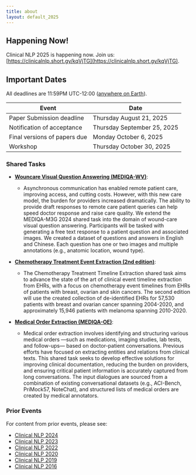 ```yaml
---
title: about
layout: default_2025
--- 
```


## Happening Now!

Clinical NLP 2025 is happening now. Join us: [https://clinicalnlp.short.gy/kqVjTG](https://clinicalnlp.short.gy/kqVjTG).

## Important Dates

All deadlines are 11:59PM UTC-12:00 ([anywhere on Earth](https://www.timeanddate.com/time/zones/aoe)).

| Event                                               | Date                        |
| --------------------------------------------------- | -------------------------   |
| Paper Submission deadline                           | Thursday August 21, 2025    |
| Notification of acceptance                          | Thursday September 25, 2025 |
| Final versions of papers due                        | Monday October 6, 2025      |
| Workshop                                            | Thursday October 30, 2025   |


### Shared Tasks

- [**Wouncare Visual Question Answering (MEDIQA-WV)**](https://sites.google.com/view/mediqa-2025/mediqa-wv): 
    - Asynchronous communication has enabled remote patient care, improving access, and cutting costs. However, with this new care model, the burden for providers increased dramatically. The ability to provide draft responses to remote care patient queries can help speed doctor response and raise care quality. We extend the MEDIQA-M3G 2024 shared task into the domain of wound-care visual question answering. Participants will be tasked with generating a free text response to a patient question and associated images. We created a dataset of questions and answers in English and Chinese. Each question has one or two images and multiple annotations (e.g., anatomic location, wound type). 
  
- [**Chemotherapy Treatment Event Extraction (2nd edition)**](https://sites.google.com/view/chemotimelines2025): 
    - The Chemotherapy Treatment Timeline Extraction shared task aims to advance the state of the art of clinical event timeline extraction from EHRs, with a focus on chemotherapy event timelines from EHRs of patients with breast, ovarian and skin cancers. The second edition will use the created collection of de-identified EHRs for 57,530 patients with breast and ovarian cancer spanning 2004-2020, and approximately 15,946 patients with melanoma spanning 2010-2020. 

- [**Medical Order Extraction (MEDIQA-OE)**](https://sites.google.com/view/mediqa-2025/mediqa-oe):
    - Medical order extraction involves identifying and structuring various medical orders —such as medications, imaging studies, lab tests, and follow-ups— based on doctor-patient conversations. Previous efforts have focused on extracting entities and relations from clinical texts. This shared task seeks to develop effective solutions for improving clinical documentation, reducing the burden on providers, and ensuring critical patient information is accurately captured from long conversations. The input dialogues are sourced from a combination of existing conversational datasets (e.g., ACI-Bench, PriMock57, NoteChat), and structured lists of medical orders are created by medical annotators. 


### Prior Events

For content from prior events, please see:

- [Clinical NLP 2024](https://clinical-nlp.github.io/2024/)
- [Clinical NLP 2023](https://clinical-nlp.github.io/2023/)
- [Clinical NLP 2022](https://clinical-nlp.github.io/2022/)
- [Clinical NLP 2020](https://clinical-nlp.github.io/2020/)
- [Clinical NLP 2019](https://clinical-nlp.github.io/2019/)
- [Clinical NLP 2016](https://clinical-nlp.github.io/2016/)


<!-- ### Sponsors

<div class="row">
    <div class="col-md-4"></div>
    <div class="col-md-4">
          <img src="/images/misti_logo.png" class="img-responsive" width="50%" align="center">
    </div>
    <div class="col-md-4">
          <img src="/images/mit_critical_data_logo.png" class="img-responsive" width="50%" align="center">
    </div>
    <div class="col-md-4"></div>
</div>  -->

